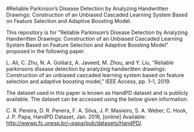 #Reliable Parkinson’s Disease Detection by Analyzing Handwritten Drawings: Construction of an Unbiased Cascaded Learning System Based on Feature Selection and Adaptive Boosting Model. 

This repository is for "Reliable Parkinson’s Disease Detection by Analyzing Handwritten Drawings: Construction of an Unbiased Cascaded Learning System Based on Feature Selection and Adaptive Boosting Model" proposed in the following paper.

L. Ali, C. Zhu, N. A. Golilarz, A. Javeed, M. Zhou, and Y. Liu, “Reliable parkinsons disease detection by analyzing handwritten drawings: Construction of an unbiased cascaded learning system based on feature selection and adaptive boosting model,” IEEE Access, pp. 1–1, 2019.

The dataset used in this paper is known as HandPD dataset and is publicly available. The dataset can be accessed using the below given information.

C. R. Pereira, D. R. Pereira, F. A. Silva, J. P. Masieiro, S. A. Weber, C. Hook, J. P. Papa, HandPD Dataset, Jan. 2016, [online] Available: http://wwwp.fc.unesp.br/~papa/pub/datasets/HandPD/.
